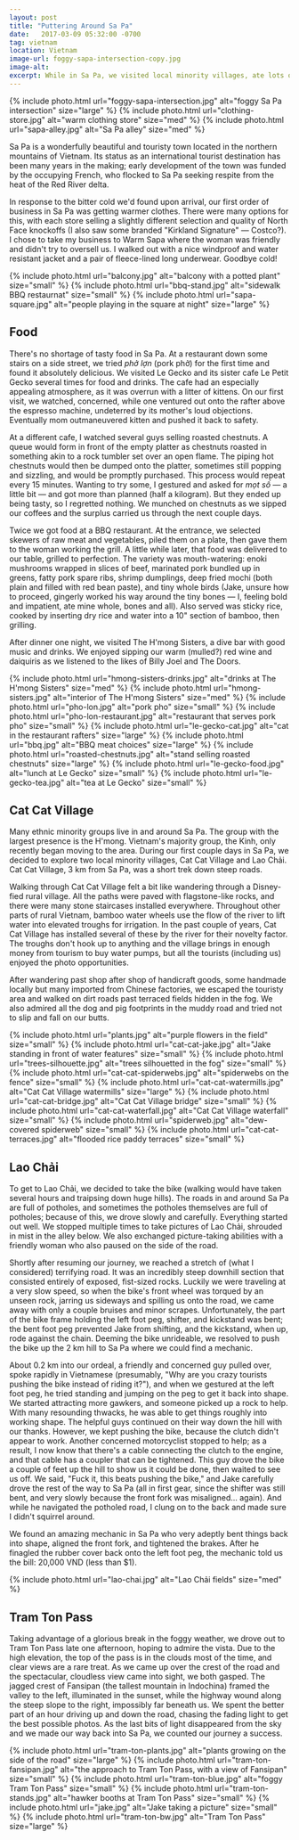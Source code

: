 ```yaml
---
layout: post
title: "Puttering Around Sa Pa"
date:   2017-03-09 05:32:00 -0700
tag: vietnam
location: Vietnam
image-url: foggy-sapa-intersection-copy.jpg
image-alt:
excerpt: While in Sa Pa, we visited local minority villages, ate lots of food, visited Tram Ton Pass, and had a motorcycle spill.
---
```

<div class='img-gallery'>
{% include photo.html url="foggy-sapa-intersection.jpg" alt="foggy Sa Pa intersection" size="large" %}
{% include photo.html url="clothing-store.jpg" alt="warm clothing store" size="med" %}
{% include photo.html url="sapa-alley.jpg" alt="Sa Pa alley" size="med" %}
</div>

Sa Pa is a wonderfully beautiful and touristy town located in the northern mountains of Vietnam. Its status as an international tourist destination has been many years in the making; early development of the town was funded by the occupying French, who flocked to Sa Pa seeking respite from the heat of the Red River delta.

In response to the bitter cold we'd found upon arrival, our first order of business in Sa Pa was getting warmer clothes. There were many options for this, with each store selling a slightly different selection and quality of North Face knockoffs (I also saw some branded "Kirkland Signature" — Costco?). I chose to take my business to Warm Sapa where the woman was friendly and didn't try to oversell us. I walked out with a nice windproof and water resistant jacket and a pair of fleece-lined long underwear. Goodbye cold!

<div class='img-gallery'>
{% include photo.html url="balcony.jpg" alt="balcony with a potted plant" size="small" %}
{% include photo.html url="bbq-stand.jpg" alt="sidewalk BBQ restaurnat" size="small" %}
{% include photo.html url="sapa-square.jpg" alt="people playing in the square at night" size="large" %}
</div>

## Food

There's no shortage of tasty food in Sa Pa. At a restaurant down some stairs on a side street, we tried _phở lợn_ (pork phở) for the first time and found it absolutely delicious. We visited Le Gecko and its sister cafe Le Petit Gecko several times for food and drinks. The cafe had an especially appealing atmosphere, as it was overrun with a litter of kittens. On our first visit, we watched, concerned, while one ventured out onto the rafter above the espresso machine, undeterred by its mother's loud objections. Eventually mom outmaneuvered kitten and pushed it back to safety.

At a different cafe, I watched several guys selling roasted chestnuts. A queue would form in front of the empty platter as chestnuts roasted in something akin to a rock tumbler set over an open flame. The piping hot chestnuts would then be dumped onto the platter, sometimes still popping and sizzling, and would be promptly purchased. This process would repeat every 15 minutes. Wanting to try some, I gestured and asked for _mọt số_ — a little bit — and got more than planned (half a kilogram). But they ended up being tasty, so I regretted nothing. We munched on chestnuts as we sipped our coffees and the surplus carried us through the next couple days.

Twice we got food at a BBQ restaurant. At the entrance, we selected skewers of raw meat and vegetables, piled them on a plate, then gave them to the woman working the grill. A little while later, that food was delivered to our table, grilled to perfection. The variety was mouth-watering: enoki mushrooms wrapped in slices of beef, marinated pork bundled up in greens, fatty pork spare ribs, shrimp dumplings, deep fried mochi (both plain and filled with red bean paste), and tiny whole birds (Jake, unsure how to proceed, gingerly worked his way around the tiny bones — I, feeling bold and impatient, ate mine whole, bones and all). Also served was sticky rice, cooked by inserting dry rice and water into a 10" section of bamboo, then grilling.

After dinner one night, we visited The H'mong Sisters, a dive bar with good music and drinks. We enjoyed sipping our warm (mulled?) red wine and daiquiris as we listened to the likes of Billy Joel and The Doors.

<div class='img-gallery'>
{% include photo.html url="hmong-sisters-drinks.jpg" alt="drinks at The H'mong Sisters" size="med" %}
{% include photo.html url="hmong-sisters.jpg" alt="interior of The H'mong Sisters" size="med" %}
{% include photo.html url="pho-lon.jpg" alt="pork pho" size="small" %}
{% include photo.html url="pho-lon-restaurant.jpg" alt="restaurant that serves pork pho" size="small" %}
{% include photo.html url="le-gecko-cat.jpg" alt="cat in the restaurant rafters" size="large" %}
{% include photo.html url="bbq.jpg" alt="BBQ meat choices" size="large" %}
{% include photo.html url="roasted-chestnuts.jpg" alt="stand selling roasted chestnuts" size="large" %}
{% include photo.html url="le-gecko-food.jpg" alt="lunch at Le Gecko" size="small" %}
{% include photo.html url="le-gecko-tea.jpg" alt="tea at Le Gecko" size="small" %}
</div>

## Cat Cat Village

Many ethnic minority groups live in and around Sa Pa. The group with the largest presence is the H'mong. Vietnam's majority group, the Kinh, only recently began moving to the area. During our first couple days in Sa Pa, we decided to explore two local minority villages, Cat Cat Village and Lao Chải. Cat Cat Village, 3 km from Sa Pa, was a short trek down steep roads.

Walking through Cat Cat Village felt a bit like wandering through a Disney-fied rural village. All the paths were paved with flagstone-like rocks, and there were many stone staircases installed everywhere. Throughout other parts of rural Vietnam, bamboo water wheels use the flow of the river to lift water into elevated troughs for irrigation. In the past couple of years, Cat Cat Village has installed several of these by the river for their novelty factor. The troughs don't hook up to anything and the village brings in enough money from tourism to buy water pumps, but all the tourists (including us) enjoyed the photo opportunities.

After wandering past shop after shop of handicraft goods, some handmade locally but many imported from Chinese factories, we escaped the touristy area and walked on dirt roads past terraced fields hidden in the fog. We also admired all the dog and pig footprints in the muddy road and tried not to slip and fall on our butts.

<div class='img-gallery'>
{% include photo.html url="plants.jpg" alt="purple flowers in the field" size="small" %}
{% include photo.html url="cat-cat-jake.jpg" alt="Jake standing in front of water features" size="small" %}
{% include photo.html url="trees-silhouette.jpg" alt="trees silhouetted in the fog" size="small" %}
{% include photo.html url="cat-cat-spiderwebs.jpg" alt="spiderwebs on the fence" size="small" %}
{% include photo.html url="cat-cat-watermills.jpg" alt="Cat Cat Village watermills" size="large" %}
{% include photo.html url="cat-cat-bridge.jpg" alt="Cat Cat Village bridge" size="small" %}
{% include photo.html url="cat-cat-waterfall.jpg" alt="Cat Cat Village waterfall" size="small" %}
{% include photo.html url="spiderweb.jpg" alt="dew-covered spiderweb" size="small" %}
{% include photo.html url="cat-cat-terraces.jpg" alt="flooded rice paddy terraces" size="small" %}
</div>

## Lao Chải

To get to Lao Chải, we decided to take the bike (walking would have taken several hours and traipsing down huge hills). The roads in and around Sa Pa are full of potholes, and sometimes the potholes themselves are full of potholes; because of this, we drove slowly and carefully. Everything started out well. We stopped multiple times to take pictures of Lao Chải, shrouded in mist in the alley below. We also exchanged picture-taking abilities with a friendly woman who also paused on the side of the road.

Shortly after resuming our journey, we reached a stretch of (what I considered) terrifying road. It was an incredibly steep downhill section that consisted entirely of exposed, fist-sized rocks. Luckily we were traveling at a very slow speed, so when the bike's front wheel was torqued by an unseen rock, jarring us sideways and spilling us onto the road, we came away with only a couple bruises and minor scrapes. Unfortunately, the part of the bike frame holding the left foot peg, shifter, and kickstand was bent; the bent foot peg prevented Jake from shifting, and the kickstand, when up, rode against the chain. Deeming the bike unrideable, we resolved to push the bike up the 2 km hill to Sa Pa where we could find a mechanic.

About 0.2 km into our ordeal, a friendly and concerned guy pulled over, spoke rapidly in Vietnamese (presumably, "Why are you crazy tourists pushing the bike instead of riding it?"), and when we gestured at the left foot peg, he tried standing and jumping on the peg to get it back into shape. We started attracting more gawkers, and someone picked up a rock to help. With many resounding thwacks, he was able to get things roughly into working shape. The helpful guys continued on their way down the hill with our thanks. However, we kept pushing the bike, because the clutch didn't appear to work. Another concerned motorcyclist stopped to help; as a result, I now know that there's a cable connecting the clutch to the engine, and that cable has a coupler that can be tightened. This guy drove the bike a couple of feet up the hill to show us it could be done, then waited to see us off. We said, "Fuck it, this beats pushing the bike," and Jake carefully drove the rest of the way to Sa Pa (all in first gear, since the shifter was still bent, and very slowly because the front fork was misaligned... again). And while he navigated the potholed road, I clung on to the back and made sure I didn't squirrel around.

We found an amazing mechanic in Sa Pa who very adeptly bent things back into shape, aligned the front fork, and tightened the brakes. After he finagled the rubber cover back onto the left foot peg, the mechanic told us the bill: 20,000 VND (less than $1).

<div class='img-gallery'>
{% include photo.html url="lao-chai.jpg" alt="Lao Chải fields" size="med" %}
</div>

## Tram Ton Pass

Taking advantage of a glorious break in the foggy weather, we drove out to Tram Ton Pass late one afternoon, hoping to admire the vista. Due to the high elevation, the top of the pass is in the clouds most of the time, and clear views are a rare treat. As we came up over the crest of the road and the spectacular, cloudless view came into sight, we both gasped. The jagged crest of Fansipan (the tallest mountain in Indochina) framed the valley to the left, illuminated in the sunset, while the highway wound along the steep slope to the right, impossibly far beneath us. We spent the better part of an hour driving up and down the road, chasing the fading light to get the best possible photos. As the last bits of light disappeared from the sky and we made our way back into Sa Pa, we counted our journey a success.

<div class='img-gallery'>
{% include photo.html url="tram-ton-plants.jpg" alt="plants growing on the side of the road" size="large" %}
{% include photo.html url="tram-ton-fansipan.jpg" alt="the approach to Tram Ton Pass, with a view of Fansipan" size="small" %}
{% include photo.html url="tram-ton-blue.jpg" alt="foggy Tram Ton Pass" size="small" %}
{% include photo.html url="tram-ton-stands.jpg" alt="hawker booths at Tram Ton Pass" size="small" %}
{% include photo.html url="jake.jpg" alt="Jake taking a picture" size="small" %}
{% include photo.html url="tram-ton-bw.jpg" alt="Tram Ton Pass" size="large" %}
</div>
